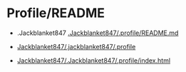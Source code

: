 # Profile/README



* .Jackblanket847
    [.Jackblanket847/.profile/README.md](.Jackblanket847/.profile/README.md)

* [Jackblanket847/.jackblanket847/.profile](Jackblanket847/.Jackblanket847/.profile)

* [Jackblanket847/.Jackblanket847/.profile/index.html](Jackblanket847/.Jackblanket847/.profile/index.html)


